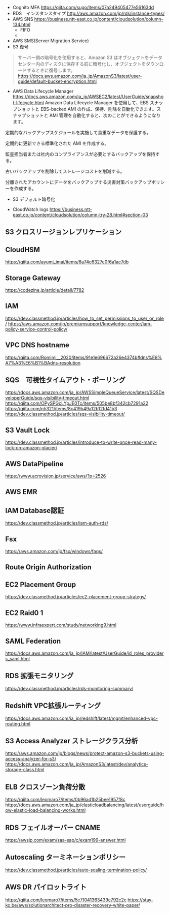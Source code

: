 - Cognito MFA
https://qiita.com/sugo/items/07a249405477e56163dd
- RDS　インスタンスタイプ
http://aws.amazon.com/jp/rds/instance-types/
- AWS SNS
https://business.ntt-east.co.jp/content/cloudsolution/column-134.html
    - FIFO
    -
- AWS SMS(Server Migration Service)
- S3 復号
>サーバー側の暗号化を使用すると、Amazon S3 はオブジェクトをデータセンター内のディスクに保存する前に暗号化し、オブジェクトをダウンロードするときに復号します。
https://docs.aws.amazon.com/ja_jp/AmazonS3/latest/user-guide/default-bucket-encryption.html
- AWS Data Lifecycle Manager
https://docs.aws.amazon.com/ja_jp/AWSEC2/latest/UserGuide/snapshot-lifecycle.html
Amazon Data Lifecycle Manager を使用して、EBS スナップショットと EBS-backed AMI の作成、保持、削除を自動化できます。スナップショットと AMI 管理を自動化すると、次のことができるようになります。

定期的なバックアップスケジュールを実施して貴重なデータを保護する。

定期的に更新できる標準化された AMI を作成する。

監査担当者または社内のコンプライアンスが必要とするバックアップを保持する。

古いバックアップを削除してストレージコストを削減する。

分離されたアカウントにデータをバックアップする災害対策バックアップポリシーを作成する。

- S3 デフォルト暗号化

- CloudWatch logs
https://business.ntt-east.co.jp/content/cloudsolution/column-try-28.html#section-03

## S3 クロスリージョンレプリケーション

## CloudHSM
https://qiita.com/ayumi_imai/items/6a74c6327e0f6a1ac7db

## Storage Gateway
https://codezine.jp/article/detail/7782

## IAM
https://dev.classmethod.jp/articles/how_to_set_permissions_to_user_or_role/
https://aws.amazon.com/jp/premiumsupport/knowledge-center/iam-policy-service-control-policy/

## VPC DNS hostname
https://qiita.com/Romimi__2020/items/91e1e696672a26e4374b#dns%E8%A7%A3%E6%B1%BAdns-resolution

## SQS　可視性タイムアウト・ポーリング
https://docs.aws.amazon.com/ja_jp/AWSSimpleQueueService/latest/SQSDeveloperGuide/sqs-visibility-timeout.html
https://qiita.com/OPySPGcLYpJE0Tc/items/505be8bf342cb7291a22
https://qiita.com/nh321/items/8c419b49a12b12fd41b3
https://dev.classmethod.jp/articles/sqs-visibility-timeout/

## S3 Vault Lock
https://dev.classmethod.jp/articles/introduce-to-write-once-read-many-lock-on-amazon-glacier/

## AWS DataPipeline
https://www.acrovision.jp/service/aws/?p=2526

## AWS EMR

## IAM Database認証
https://dev.classmethod.jp/articles/iam-auth-rds/

## Fsx
https://aws.amazon.com/jp/fsx/windows/faqs/

## Route Origin Authorization

## EC2 Placement Group
https://dev.classmethod.jp/articles/ec2-placement-group-strategy/

## EC2 Raid0 1
https://www.infraexpert.com/study/networking9.html

## SAML Federation
https://docs.aws.amazon.com/ja_jp/IAM/latest/UserGuide/id_roles_providers_saml.html

## RDS 拡張モニタリング
https://dev.classmethod.jp/articles/rds-monitoring-summary/

## Redshift VPC拡張ルーティング
https://docs.aws.amazon.com/ja_jp/redshift/latest/mgmt/enhanced-vpc-routing.html

## S3 Access Analyzer ストレージクラス分析
https://aws.amazon.com/jp/blogs/news/protect-amazon-s3-buckets-using-access-analyzer-for-s3/
https://docs.aws.amazon.com/ja_jp/AmazonS3/latest/dev/analytics-storage-class.html

## ELB クロスゾーン負荷分散
https://qiita.com/leomaro7/items/0b96ad1b25bee1957f8c
https://docs.aws.amazon.com/ja_jp/elasticloadbalancing/latest/userguide/how-elastic-load-balancing-works.html

## RDS フェイルオーバー CNAME
https://awsjp.com/exam/saa-sap/c/exam199-answer.html

## Autoscaling ターミネーションポリシー
https://dev.classmethod.jp/articles/auto-scaling-termination-policy/

## AWS DR パイロットライト
https://qiita.com/leomaro7/items/5c7f041363439c792c2c
https://stay-ko.be/aws/solutionarchitect-pro-disaster-recovery-white-paper/


